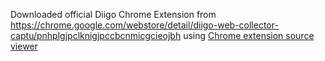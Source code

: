 Downloaded official Diigo Chrome Extension from
https://chrome.google.com/webstore/detail/diigo-web-collector-captu/pnhplgjpclknigjpccbcnmicgcieojbh
using [Chrome extension source viewer](https://chrome.google.com/webstore/detail/chrome-extension-source-v/jifpbeccnghkjeaalbbjmodiffmgedin)
